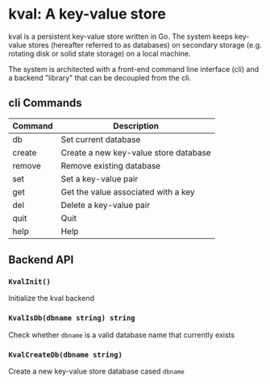 # kval: A key-value store

kval is a persistent key-value store written in Go.  The system keeps
key-value stores (hereafter referred to as databases) on secondary storage
(e.g. rotating disk or solid state storage) on a local machine.

The system is architected with a front-end command line interface (cli)
and a backend "library" that can be decoupled from the cli.

## cli Commands

| Command	| Description					|
|---------------|-----------------------------------------------|
| db		| Set current database				|
| create	| Create a new key-value store database		|
| remove	| Remove existing database			|
| set		| Set a key-value pair				|
| get		| Get the value associated with a key		|
| del		| Delete a key-value pair			|
| quit		| Quit						|
| help		| Help						|

## Backend API

### `KvalInit()`

Initialize the kval backend

### `KvalIsDb(dbname string) string`

Check whether `dbname` is a valid database name that currently exists

### `KvalCreateDb(dbname string)`

Create a new key-value store database cased `dbname`

